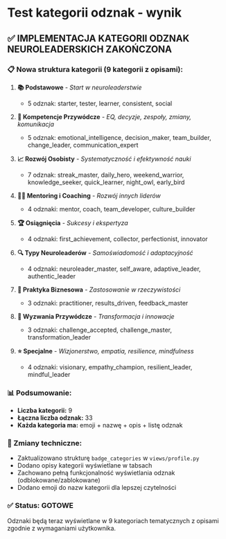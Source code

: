 # Test kategorii odznak - wynik

## ✅ IMPLEMENTACJA KATEGORII ODZNAK NEUROLEADERSKICH ZAKOŃCZONA

### 📋 Nowa struktura kategorii (9 kategorii z opisami):

1. **📚 Podstawowe** - *Start w neuroleaderstwie*
   - 5 odznak: starter, tester, learner, consistent, social

2. **🧠 Kompetencje Przywódcze** - *EQ, decyzje, zespoły, zmiany, komunikacja*
   - 5 odznak: emotional_intelligence, decision_maker, team_builder, change_leader, communication_expert

3. **📈 Rozwój Osobisty** - *Systematyczność i efektywność nauki*
   - 7 odznak: streak_master, daily_hero, weekend_warrior, knowledge_seeker, quick_learner, night_owl, early_bird

4. **👨‍🏫 Mentoring i Coaching** - *Rozwój innych liderów*
   - 4 odznaki: mentor, coach, team_developer, culture_builder

5. **🏆 Osiągnięcia** - *Sukcesy i ekspertyza*
   - 4 odznaki: first_achievement, collector, perfectionist, innovator

6. **🔍 Typy Neuroleaderów** - *Samoświadomość i adaptacyjność*
   - 4 odznaki: neuroleader_master, self_aware, adaptive_leader, authentic_leader

7. **💼 Praktyka Biznesowa** - *Zastosowanie w rzeczywistości*
   - 3 odznaki: practitioner, results_driven, feedback_master

8. **🚀 Wyzwania Przywódcze** - *Transformacja i innowacje*
   - 3 odznaki: challenge_accepted, challenge_master, transformation_leader

9. **⭐ Specjalne** - *Wizjonerstwo, empatia, resilience, mindfulness*
   - 4 odznaki: visionary, empathy_champion, resilient_leader, mindful_leader

### 📊 Podsumowanie:
- **Liczba kategorii:** 9
- **Łączna liczba odznak:** 33
- **Każda kategoria ma:** emoji + nazwę + opis + listę odznak

### 🔧 Zmiany techniczne:
- Zaktualizowano strukturę `badge_categories` w `views/profile.py`
- Dodano opisy kategorii wyświetlane w tabsach
- Zachowano pełną funkcjonalność wyświetlania odznak (odblokowane/zablokowane)
- Dodano emoji do nazw kategorii dla lepszej czytelności

### ✅ Status: GOTOWE
Odznaki będą teraz wyświetlane w 9 kategoriach tematycznych z opisami zgodnie z wymaganiami użytkownika.

